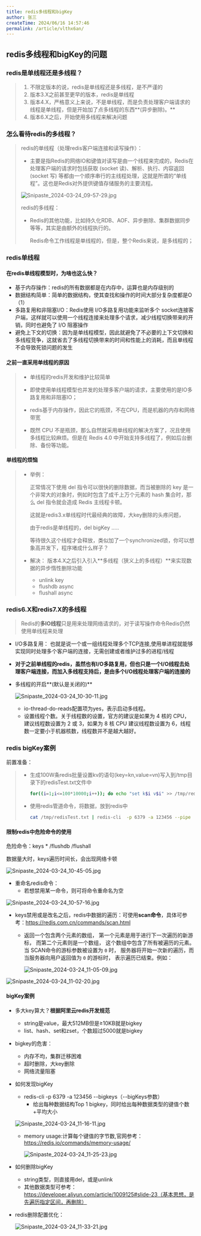 ```yaml
---
title: redis多线程和bigKey
author: 张三
createTime: 2024/06/16 14:57:46
permalink: /article/vlthx6an/
---
```

## redis多线程和bigKey的问题

### redis是单线程还是多线程？

> 1. 不限定版本的说，redis是单线程还是多线程，是不严谨的
> 2. 版本3.X之前甚至更早的版本，redis是单线程
> 3. 版本4.X，严格意义上来说，不是单线程，而是负责处理客户端请求的线程是单线程，但是开始加了点多线程的东西**(异步删除)。**
> 4. 版本6.X之后，开始使用多线程来解决问题

### 怎么看待redis的多线程？

> redis的单线程（处理redis客户端连接和读写操作）：
>
> * 主要是指Redis的网络IO和键值对读写是由一个线程来完成的，Redis在处理客户端的请求时包括获取 (socket 读)、解析、执行、内容返回 (socket 写) 等都由一个顺序串行的主线程处理，这就是所谓的“单线程”。这也是Redis对外提供键值存储服务的主要流程。
>
> ![Snipaste_2024-03-24_09-57-29.jpg](./images/Snipaste_2024-03-24_09-57-29.jpg)
>
> redis的多线程：
>
> * Redis的其他功能，比如持久化RDB、AOF、异步删除、集群数据同步等等，其实是由额外的线程执行的。
>
>   Redis命令工作线程是单线程的，但是，整个Redis来说，是多线程的；

### redis单线程

#### 在redis单线程模型时，为啥也这么快？

* 基于内存操作：redis的所有数据都是在内存中，运算也是内存级别的
* 数据结构简单：简单的数据结构，使其查找和操作的时间大部分复杂度都是O（1）
* 多路复用和非阻塞I/O：Redis使用 I/O多路复用功能来监听多个 socket连接客户端，这样就可以使用一个线程连接来处理多个请求，减少线程切换带来的开销，同时也避免了 I/O 阻塞操作
* 避免上下文的切换：因为是单线程模型，因此就避免了不必要的上下文切换和多线程竞争，这就省去了多线程切换带来的时间和性能上的消耗，而且单线程不会导致死锁问题的发生

#### 之前一直采用单线程的原因

> * 单线程的redis开发和维护比较简单
> * 即使使用单线程模型也并发的处理多客户端的请求，主要使用的是IO多路复用和非阻塞IO；
> * redis基于内存操作，因此它的瓶颈，不在CPU，而是机器的内存和网络带宽
>
> * 既然 CPU 不是瓶颈，那么自然就采用单线程的解决方案了，况且使用多线程比较麻烦。但是在 Redis 4.0 中开始支持多线程了，例如后台删除、备份等功能。

#### 单线程的烦恼

> * 举例： 
>
>   正常情况下使用 del 指令可以很快的删除数据，而当被删除的 key 是一个非常大的对象时，例如时包含了成千上万个元素的 hash 集合时，那么 del 指令就会造成 Redis 主线程卡顿。
>
>   这就是redis3.x单线程时代最经典的故障，大key删除的头疼问题，
>
>   由于redis是单线程的，del bigKey .....
>
>   等待很久这个线程才会释放，类似加了一个synchronized锁，你可以想象高并发下，程序堵成什么样子？
>
> * 解决：
>   版本4.X之后引入引入**多线程（狭义上的多线程）**来实现数据的异步惰性删除功能
>   * unlink key
>   * flushdb async
>   * flushall async

### redis6.X和redis7.X的多线程

> Redis的**多IO线程**只是用来处理网络请求的，对于读写操作命令Redis仍然使用单线程来处理

* I/O多路复用：
  也就是说一个或一组线程处理多个TCP连接,使用单进程就能够实现同时处理多个客户端的连接，无需创建或者维护过多的进程/线程

* **对于之前单线程的redis，虽然也有I/O多路复用，但也只是一个I/O线程去处理客户端连接，而加入多线程支持后，是由多个I/O线程处理客户端的连接的**

* 多线程的开启**(默认是关闭的)**

  ![Snipaste_2024-03-24_10-30-11.jpg](./images/Snipaste_2024-03-24_10-30-11.jpg)

  * io-thread-do-reads配置项为yes，表示启动多线程。
  * 设置线程个数。关于线程数的设置，官方的建议是如果为 4 核的 CPU，建议线程数设置为 2 或 3，如果为 8 核 CPU 建议线程数设置为 6，线程数一定要小于机器核数，线程数并不是越大越好。

### redis bigKey案例

前置准备：

> * 生成100W条redis批量设置kv的语句(key=kn,value=vn)写入到/tmp目录下的redisTest.txt文件中
>
>   ```sh
>   for((i=1;i<=100*10000;i++)); do echo "set k$i v$i" >> /tmp/redisTest.txt ;done;
>   ```
>
> * 使用redis管道命令，将数据，放到redis中
>
>   ```sh
>   cat /tmp/redisTest.txt | redis-cli  -p 6379 -a 123456 --pipe
>   ```

#### 限制redis中危险命令的使用

危险命令：keys * /flushdb /flushall 

数据量大时，keys遍历时间长，会出现网络卡顿

![Snipaste_2024-03-24_10-45-05.jpg](./images/Snipaste_2024-03-24_10-45-05.jpg)

* 重命名redis命令：
  * 若想禁用某一命令，则可将命令重命名为空

![Snipaste_2024-03-24_10-57-16.jpg](./images/Snipaste_2024-03-24_10-57-16.jpg)

* keys禁用或是改名之后，redis中数据的遍历：可使用**scan命令**，具体可参考：https://redis.com.cn/commands/scan.html

  * 返回一个包含两个元素的数组， 第一个元素是用于进行下一次遍历的新游标， 而第二个元素则是一个数组， 这个数组中包含了所有被遍历的元素。当 SCAN命令的游标参数被设置为 `0` 时， 服务器将开始一次新的遍历，而当服务器向用户返回值为 `0` 的游标时， 表示遍历已结束。例如：

    ![Snipaste_2024-03-24_11-05-09.jpg](./images/Snipaste_2024-03-24_11-05-09.jpg)

![Snipaste_2024-03-24_11-02-20.jpg](./images/Snipaste_2024-03-24_11-02-20.jpg)

#### bigKey案例

* 多大key算大？**根据阿里云redis开发规范**

  * string是value，最大512MB但是≥10KB就是bigkey
  * list、hash、set和zset，个数超过5000就是bigkey

* bigkey的危害：

  * 内存不均，集群迁移困难
  * 超时删除，大key删除
  * 网络流量阻塞

* 如何发现bigKey

  * redis-cli -p 6379 -a 123456 --bigkeys（--bigKeys参数）
    * 给出每种数据结构Top 1 bigkey，同时给出每种数据类型的键值个数+平均大小

  ![Snipaste_2024-03-24_11-16-11.jpg](./images/Snipaste_2024-03-24_11-16-11.jpg)

  * memory usage:计算每个键值的字节数,官网参考：https://redis.io/commands/memory-usage/

    ![Snipaste_2024-03-24_11-25-23.jpg](./images/Snipaste_2024-03-24_11-25-23.jpg)

* 如何删除bigKey
  * string类型，则直接用del，或是unlink
  * 其他数据类型可参考：https://developer.aliyun.com/article/1009125#slide-23（基本思想，是先遍历指定区间，再删除）

* redis删除配置优化：

  ![Snipaste_2024-03-24_11-33-21.jpg](./images/Snipaste_2024-03-24_11-33-21.jpg)
